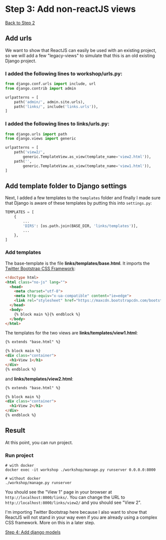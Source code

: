 # Step 3: Add non-reactJS views

[Back to Step 2](/en/step2_create_django_app)

## Add urls

We want to show that ReactJS can easily be used with an existing project, so
we will add a few "legacy-views" to simulate that this is an old existing
Django project.

### I added the following lines to **workshop/urls.py**:

```python
from django.conf.urls import include, url
from django.contrib import admin

urlpatterns = [
    path('admin/', admin.site.urls),
    path('links/', include('links.urls')),
]
```

### I added the following lines to **links/urls.py**:

```python
from django.urls import path
from django.views import generic

urlpatterns = [
    path('view2/',
        generic.TemplateView.as_view(template_name='view2.html')),
    path('',
        generic.TemplateView.as_view(template_name='view1.html')),
]
```

## Add template folder to Django settings

Next, I added a few templates to the `templates` folder and finally I made sure
that Django is aware of these templates by putting this into `settings.py`:

```python
TEMPLATES = [
    {
        ...
        'DIRS': [os.path.join(BASE_DIR, 'links/templates')],
        ...
    },
]
```

### Add templates

The base-template is the file **links/templates/base.html**. It imports the
[Twitter Bootstrap CSS Framework](http://getbootstrap.com):

```html
<!doctype html>
<html class="no-js" lang="">
  <head>
    <meta charset="utf-8">
    <meta http-equiv="x-ua-compatible" content="ie=edge">
    <link rel="stylesheet" href="https://maxcdn.bootstrapcdn.com/bootstrap/3.3.6/css/bootstrap.min.css" integrity="sha384-1q8mTJOASx8j1Au+a5WDVnPi2lkFfwwEAa8hDDdjZlpLegxhjVME1fgjWPGmkzs7" crossorigin="anonymous">
  </head>
  <body>
    {% block main %}{% endblock %}
  </body>
</html>
```

The templates for the two views are **links/templates/view1.html**:

```html
{% extends "base.html" %}

{% block main %}
<div class="container">
  <h1>View 1</h1>
</div>
{% endblock %}
```

and **links/templates/view2.html**:

```html
{% extends "base.html" %}

{% block main %}
<div class="container">
  <h1>View 2</h1>
</div>
{% endblock %}
```

## Result
At this point, you can run project.

### Run project
```
# with docker
docker exec -it workshop ./workshop/manage.py runserver 0.0.0.0:8000

# without docker
./workshop/manage.py runserver
```

You should see the "View 1" page in your browser at `http://localhost:8000/links/`.
You can change the URL to `http://localhost:8000/links/view2/` and you should see
"View 2".

I'm importing Twitter Bootstrap here because I also want to show that ReactJS
will not stand in your way even if you are already using a complex CSS
framework. More on this in a later step.

[Step 4: Add django models](/en/step4_add_django_models)
